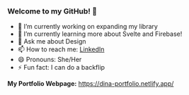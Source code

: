 ### Welcome to my GitHub! 👋

<!-- **DinaOluf/DinaOluf** is a ✨ _special_ ✨ repository because its `README.md` (this file) appears on your GitHub profile.

Here are some ideas to get you started:-->

- 🔭 I’m currently working on expanding my library
- 🌱 I’m currently learning more about Svelte and Firebase!
- 💬 Ask me about Design
- 📫 How to reach me: [LinkedIn](https://www.linkedin.com/in/dina-olufsen-42922721a/)
- 😄 Pronouns: She/Her
- ⚡ Fun fact: I can do a backflip

**My Portfolio Webpage:** https://dina-portfolio.netlify.app/

<!-- 👯 I’m looking to collaborate on ...-->
<!-- 🤔 I’m looking for help with ...-->
